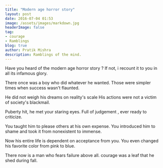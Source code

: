 ```yaml
---
title: "Modern age horror story"
layout: post
date: 2016-07-04 01:53
image: /assets/images/markdown.jpg
headerImage: false
tag:
- courage
- Ramblings
blog: true
author: Pratik Mishra
description: Ramblings of the mind.
---
```


Have you heard of the modern age horror story ?
If not, i recount it to you in all its infamous glory.

There once was a boy who did whatever he wanted.
Those were simpler times when success wasn't flaunted.

He did not weigh his dreams on reality's scale
His actions were not a victim of society's blackmail.

Puberty hit, he met your staring eyes.
Full of judgement , ever ready to criticize.

You taught him to please others at his own expense.
You introduced him to shame and took it from nonexistent to immense.

Now his entire life is dependent on acceptance from you.
You even changed his favorite color from pink to blue.

There now is a man who fears failure above all.
courage was a leaf that he shed during fall.
